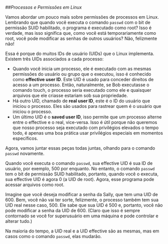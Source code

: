 ##*Processos e Permissões em Linux*

Vamos abordar um pouco mais sobre permissões de processos em Linux. Lembrando que quando você executa o comando `passwd` com o bit de permissão SUID habilitado, o programa é executado como root? Isso é verdade, mas isso significa que, como você está temporariamente como root, você pode modificar as senhas de outros usuários? Não, felizmente não!

Essa é porque do muitos IDs de usuário (UIDs) que o Linux implementa. Existem três UIDs associados a cada processo:

- Quando você inicia um processo, ele é executado com as mesmas permissões do usuário ou grupo que o executou, isso é conhecido como **effective user ID**. Este UID é usado para conceder direitos de acesso a um processo. Então, naturalmente, se Bob executasse o comando touch, o processo seria executado como ele e quaisquer arquivos que ele criasse estariam sob sua propriedade.
- Há outro UID, chamado de **real user ID**, este é o ID do usuário que iniciou o processo. Eles são usados ​​para rastrear quem é o usuário que iniciou o processo.
- Um último UID é o **saved user ID**, isso permite que um processo alterne entre o effective e o real, vice-versa. Isso é útil porque não queremos que nosso processo seja executado com privilégios elevados o tempo todo, é apenas uma boa prática usar privilégios especiais em momentos específicos.

Agora, vamos juntar essas peças todas juntas, olhando para o comando `passwd` novamente.

Quando você executa o comando `passwd`, sua effective UID é sua ID de usuário, por exemplo, 500 por enquanto. No entanto, o comando `passwd` tem o bit de permissão SUID habilitado, portanto, quando você o executa, sua effective UID é agora 0 (a UID de root). Agora, esse programa pode acessar arquivos como root.

Imagine que você deseja modificar a senha da Sally, que tem uma UID de 600. Bem, você não vai ter sorte, felizmente, o processo também tem sua UID real nesse caso, 500. Ele sabe que sua UID é 500 e, portanto, você não pode modificar a senha da UID de 600. (Claro que isso é sempre contornado se você for superusuário em uma máquina e pode controlar e alterar tudo.)

Na maioria do tempo, a UID real e a UID effective são as mesmas, mas em casos como o comando `passwd`, elas mudarão.